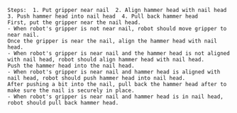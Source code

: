 
    Steps:  1. Put gripper near nail  2. Align hammer head with nail head  3. Push hammer head into nail head  4. Pull back hammer head
    First, put the gripper near the nail head. 
    - When robot's gripper is not near nail, robot should move gripper to near nail.
    Once the gripper is near the nail, align the hammer head with nail head.
    - When robot's gripper is near nail and the hammer head is not aligned with nail head, robot should align hammer head with nail head. 
    Push the hammer head into the nail head. 
    - When robot's gripper is near nail and hammer head is aligned with nail head, robot should push hammer head into nail head.
    After pushing a bit into the nail, pull back the hammer head after to make sure the nail is securely in place. 
    - When robot's gripper is near nail and hammer head is in nail head, robot should pull back hammer head.